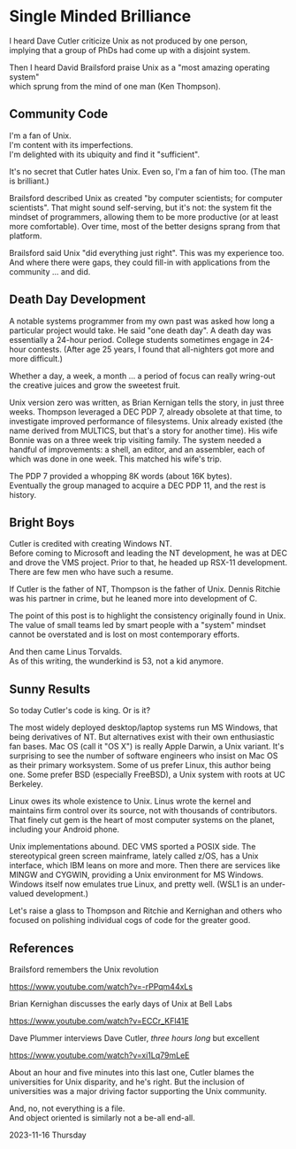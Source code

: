 # Single Minded Brilliance

I heard Dave Cutler criticize Unix as not produced by one person, <br/>
implying that a group of PhDs had come up with a disjoint system.

Then I heard David Brailsford praise Unix as a "most amazing operating system" <br/>
which sprung from the mind of one man (Ken Thompson).

## Community Code

I'm a fan of Unix. <br/>
I'm content with its imperfections. <br/>
I'm delighted with its ubiquity and find it "sufficient".

It's no secret that Cutler hates Unix.
Even so, I'm a fan of him too. (The man is brilliant.)

Brailsford described Unix as created
"by computer scientists; for computer scientists".
That might sound self-serving, but it's not: the system fit the mindset
of programmers, allowing them to be more productive (or at least
more comfortable). Over time, most of the better designs sprang from
that platform.

Brailsford said Unix "did everything just right".
This was my experience too. And where there were gaps, they could
fill-in with applications from the community ... and did.

## Death Day Development

A notable systems programmer from my own past was asked how long
a particular project would take. He said "one death day". A death day
was essentially a 24-hour period. College students sometimes engage in
24-hour contests. (After age 25 years, I found that all-nighters got
more and more difficult.)

Whether a day, a week, a month ... a period of focus
can really wring-out the creative juices and grow the sweetest fruit.

Unix version zero was written, as Brian Kernigan tells the story,
in just three weeks. Thompson leveraged a DEC PDP 7, already obsolete
at that time, to investigate improved performance of filesystems.
Unix already existed (the name derived from MULTICS, but that's a story
for another time). His wife Bonnie was on a three week trip visiting family.
The system needed a handful of improvements: a shell, an editor, and an
assembler, each of which was done in one week. This matched his wife's trip.

The PDP 7 provided a whopping 8K words (about 16K bytes). <br/>
Eventually the group managed to acquire a DEC PDP 11, and the rest
is history.

## Bright Boys

Cutler is credited with creating Windows NT. <br/>
Before coming to Microsoft and leading the NT development, he was at DEC
and drove the VMS project. Prior to that, he headed up RSX-11 development.
There are few men who have such a resume.

If Cutler is the father of NT, Thompson is the father of Unix.
Dennis Ritchie was his partner in crime, but he leaned more into
development of C.

The point of this post is to highlight the consistency originally found
in Unix. The value of small teams led by smart people with a "system"
mindset cannot be overstated and is lost on most contemporary efforts.

And then came Linus Torvalds. <br/>
As of this writing, the wunderkind is 53, not a kid anymore.

## Sunny Results

So today Cutler's code is king. Or is it?

The most widely deployed desktop/laptop systems run MS Windows,
that being derivatives of NT. But alternatives exist with their own
enthusiastic fan bases. Mac OS (call it "OS X") is really Apple Darwin,
a Unix variant. It's surprising to see the number of software engineers
who insist on Mac OS as their primary worksystem. Some of us prefer Linux,
this author being one. Some prefer BSD (especially FreeBSD), a Unix
system with roots at UC Berkeley.

Linux owes its whole existence to Unix.
Linus wrote the kernel and maintains firm control over its source,
not with thousands of contributors. That finely cut gem is the heart
of most computer systems on the planet, including your Android phone.

Unix implementations abound. DEC VMS sported a POSIX side.
The stereotypical green screen mainframe, lately called z/OS,
has a Unix interface, which IBM leans on more and more.
Then there are services like MINGW and CYGWIN, providing a Unix
environment for MS Windows. Windows itself now emulates true Linux,
and pretty well. (WSL1 is an under-valued development.)

Let's raise a glass to Thompson and Ritchie and Kernighan and others
who focused on polishing individual cogs of code for the greater good.

## References

Brailsford remembers the Unix revolution

https://www.youtube.com/watch?v=-rPPqm44xLs

Brian Kernighan discusses the early days of Unix at Bell Labs

https://www.youtube.com/watch?v=ECCr_KFl41E

Dave Plummer interviews Dave Cutler, *three hours long* but excellent

https://www.youtube.com/watch?v=xi1Lq79mLeE

About an hour and five minutes into this last one, Cutler blames
the universities for Unix disparity, and he's right. But the inclusion
of universities was a major driving factor supporting the Unix community.

And, no, not everything is a file. <br/>
And object oriented is similarly not a be-all end-all.

2023-11-16 Thursday


